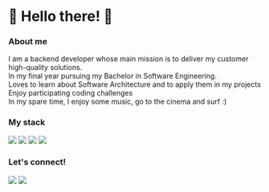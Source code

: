<h1 >
👋 Hello there! 👋
</h1>
<h3> About me </h3>
  I am a backend developer whose main mission is to deliver my customer high-quality solutions.<br>
  In my final year pursuing my Bachelor in Software Engineering.  <br>
  Loves to learn about Software Architecture and to apply them in my projects  <br>
  Enjoy participating coding challenges <br>
  In my spare time, I enjoy some music, go to the cinema and surf :)  <br>


<h3 align="left">
  My stack
</h3>

<p>
<img src="https://img.shields.io/badge/Go-00ADD8?style=flat&logo=go&logoColor=white"/>
<img src="https://img.shields.io/badge/Java-ED8B00?style=flat&logo=java&logoColor=white"/>
<img src="https://img.shields.io/badge/Python-14354C?style=flat&logo=python&logoColor=white" />
<img src="https://img.shields.io/badge/-Typescript-%233178C6?style=flat&logo=typescript&logoColor=white"/>

</p>

<h3> Let's connect! </h3>
<a href="mailto:laureano.pedrojoao@gmail.com" target="blank"><img align="center" src="https://img.shields.io/badge/João Pedro Laureano-c14438?style=flat&logo=gmail&logoColor=white" /></a>
<a href="https://br.linkedin.com/in/joao-pedro-laureano" target="blank"><img align="center" src="https://img.shields.io/badge/João Pedro Laureano-0077B5?style=flat&logo=linkedin&logoColor=white" /></a>

